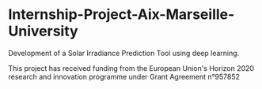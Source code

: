 # Internship-Project-Aix-Marseille-University
Development of a Solar Irradiance Prediction Tool using deep learning.

This project has received funding from the European Union's Horizon 2020 research and innovation programme under Grant Agreement n°957852
